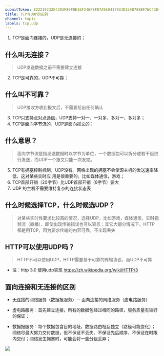 ```yaml
---
submitToken: 822219232E4393F89F0E16F246FEF07A960417934D159878EBF76C43D40CDD87
title: TCP与UDP的区别
channel: topic
labels: tcp,udp
---
```


 1. TCP是面向连接的，UDP是无连接的；
## 什么叫无连接？
> UDP发送数据之前不需要建立连接
 2. TCP是可靠的，UDP不可靠；
## 什么叫不可靠？
> UDP接收方收到报文后，不需要给出任何确认
 3. TCP只支持点对点通信，UDP支持一对一、一对多、多对一、多对多；
 4. TCP是面向字节流的，UDP是面向报文的；
## 什么意思？
> 面向字节流是指发送数据时以字节为单位，一个数据包可以拆分成若干组进行发送，而UDP一个报文只能一次发完。
 5. TCP有拥塞控制机制，UDP没有。网络出现的拥塞不会使源主机的发送速率降低，这对某些实时应
    用是很重要的，比如媒体通信，游戏；
 6. TCP首部开销（20字节）比UDP首部开销（8字节）要大
 7. UDP 的主机不需要维持复杂的连接状态表
 ## 什么时候选择TCP，什么时候选UDP？
 > 对某些实时性要求比较高的情况，选择UDP，比如游戏，媒体通信，实时视频流（直播），即使出现传输错误也可以容忍；其它大部分情况下，HTTP都是用TCP，因为要求传输的内容可靠，不出现丢失
## HTTP可以使用UDP吗？
> HTTP不可以使用UDP，HTTP需要基于可靠的传输协议，而UDP不可靠
- 注：http 3.0 使用udp实现 https://zh.wikipedia.org/wiki/HTTP/3
## 面向连接和无连接的区别
- 无连接的网络服务（数据报服务）-- 面向连接的网络服务（虚电路服务）

- 虚电路服务：首先建立连接，所有的数据包经过相同的路径，服务质量有较好的保证；

- 数据报服务：每个数据包含目的地址，数据路由相互独立（路径可能变化）；网络尽最大努力交付数据，但不保证不丢失、不保证先后顺序、不保证在时限内交付；网络发生拥塞时，可能会将一些分组丢弃；

![](https://image.avalon-zheng.xin/3bff94d1-4bd2-4c55-9534-b9e36ee6683f "")
